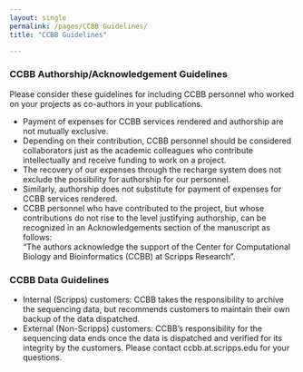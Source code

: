 ```yaml
--- 
layout: single
permalink: /pages/CCBB Guidelines/
title: "CCBB Guidelines"

---
```


### CCBB Authorship/Acknowledgement Guidelines
Please consider these guidelines for including CCBB personnel who worked on your projects as co-authors in your publications.  
- Payment of expenses for CCBB services rendered and authorship are not mutually exclusive. 
- Depending on their contribution, CCBB personnel should be considered collaborators just as the academic colleagues who contribute intellectually and receive funding to work on a project. 
- The recovery of our expenses through the recharge system does not exclude the possibility for authorship for our personnel. 
- Similarly, authorship does not substitute for payment of expenses for CCBB services rendered. 
- CCBB personnel who have contributed to the project, but whose contributions do not rise to the level justifying authorship, can be recognized in an Acknowledgements section of the manuscript as follows:  
“The authors acknowledge the support of the Center for Computational Biology and Bioinformatics (CCBB) at Scripps Research”.

### CCBB Data Guidelines
- Internal (Scripps) customers: CCBB takes the responsibility to archive the sequencing data, but recommends customers to maintain their own backup of the data dispatched.
- External (Non-Scripps) customers: CCBB’s responsibility for the sequencing data ends once the data is dispatched and verified for its integrity by the customers.
Please contact ccbb.at.scripps.edu for your questions.
